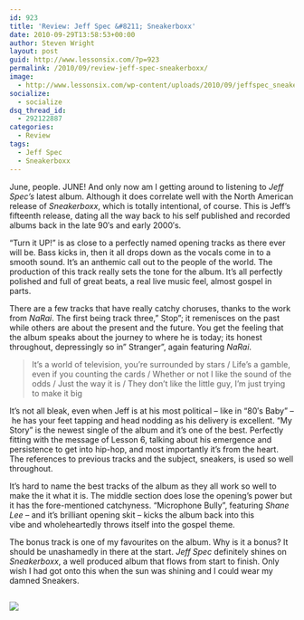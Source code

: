 ```yaml
---
id: 923
title: 'Review: Jeff Spec &#8211; Sneakerboxx'
date: 2010-09-29T13:58:53+00:00
author: Steven Wright
layout: post
guid: http://www.lessonsix.com/?p=923
permalink: /2010/09/review-jeff-spec-sneakerboxx/
image:
  - http://www.lessonsix.com/wp-content/uploads/2010/09/jeffspec_sneakerboxx.jpg
socialize:
  - socialize
dsq_thread_id:
  - 292122887
categories:
  - Review
tags:
  - Jeff Spec
  - Sneakerboxx
---
```

June, people. JUNE! And only now am I getting around to listening to _Jeff Spec&#8217;s_ latest album. Although it does correlate well with the North American release of _Sneakerboxx_, which is totally intentional, of course. This is Jeff&#8217;s fifteenth release, dating all the way back to his self published and recorded albums back in the late 90&#8242;s and early 2000&#8242;s.

<!--more-->&#8220;Turn it UP!&#8221; is as close to a perfectly named opening tracks as there ever will be. Bass kicks in, then it all drops down as the vocals come in to a smooth sound. It&#8217;s an anthemic call out to the people of the world. The production of this track really sets the tone for the album. It&#8217;s all perfectly polished and full of great beats, a real live music feel, almost gospel in parts.

There are a few tracks that have really catchy choruses, thanks to the work from _NaRai_. The first being track three,&#8221; Stop&#8221;; it remenisces on the past while others are about the present and the future. You get the feeling that the album speaks about the journey to where he is today; its honest throughout, depressingly so in&#8221; Stranger&#8221;, again featuring _NaRai_.

> It&#8217;s a world of television, you&#8217;re surrounded by stars / Life&#8217;s a gamble, even if you counting the cards / Whether or not I like the sound of the odds / Just the way it is / They don&#8217;t like the little guy, I&#8217;m just trying to make it big

It&#8217;s not all bleak, even when Jeff is at his most political &#8211; like in &#8220;80&#8242;s Baby&#8221; &#8211;  he has your feet tapping and head nodding as his delivery is excellent. &#8220;My Story&#8221; is the newest single of the album and it&#8217;s one of the best. Perfectly fitting with the message of Lesson 6, talking about his emergence and persistence to get into hip-hop, and most importantly it&#8217;s from the heart. The references to previous tracks and the subject, sneakers, is used so well throughout.

It&#8217;s hard to name the best tracks of the album as they all work so well to make the it what it is. The middle section does lose the opening&#8217;s power but it has the fore-mentioned catchyness. &#8220;Microphone Bully&#8221;, featuring _Shane Lee_ &#8211; and it&#8217;s brilliant opening skit &#8211; kicks the album back into this vibe and wholeheartedly throws itself into the gospel theme.

The bonus track is one of my favourites on the album. Why is it a bonus? It should be unashamedly in there at the start. _Jeff Spec_ definitely shines on _Sneakerboxx_, a well produced album that flows from start to finish. Only wish I had got onto this when the sun was shining and I could wear my damned Sneakers.

## ![](http://www.lessonsix.com/wp-content/themes/lessonsix/images/review_four.png)